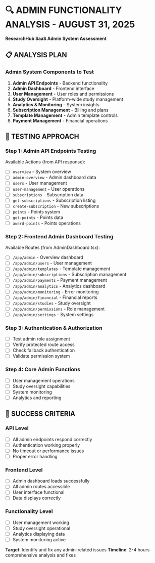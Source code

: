 # 🔍 ADMIN FUNCTIONALITY ANALYSIS - AUGUST 31, 2025
**ResearchHub SaaS Admin System Assessment**

## 📋 ANALYSIS PLAN

### **Admin System Components to Test**
1. **Admin API Endpoints** - Backend functionality
2. **Admin Dashboard** - Frontend interface  
3. **User Management** - User roles and permissions
4. **Study Oversight** - Platform-wide study management
5. **Analytics & Monitoring** - System insights
6. **Subscription Management** - Billing and plans
7. **Template Management** - Admin template controls
8. **Payment Management** - Financial operations

## 🔧 TESTING APPROACH

### **Step 1: Admin API Endpoints Testing**
Available Actions (from API response):
- [ ] `overview` - System overview
- [ ] `admin-overview` - Admin dashboard data
- [ ] `users` - User management
- [ ] `user-management` - User operations
- [ ] `subscriptions` - Subscription data
- [ ] `get-subscriptions` - Subscription listing
- [ ] `create-subscription` - New subscriptions
- [ ] `points` - Points system
- [ ] `get-points` - Points data
- [ ] `award-points` - Points operations

### **Step 2: Frontend Admin Dashboard Testing**
Available Routes (from AdminDashboard.tsx):
- [ ] `/app/admin` - Overview dashboard
- [ ] `/app/admin/users` - User management
- [ ] `/app/admin/templates` - Template management
- [ ] `/app/admin/subscriptions` - Subscription management
- [ ] `/app/admin/payments` - Payment management
- [ ] `/app/admin/analytics` - Analytics dashboard
- [ ] `/app/admin/monitoring` - Error monitoring
- [ ] `/app/admin/financial` - Financial reports
- [ ] `/app/admin/studies` - Study oversight
- [ ] `/app/admin/permissions` - Role management
- [ ] `/app/admin/settings` - System settings

### **Step 3: Authentication & Authorization**
- [ ] Test admin role assignment
- [ ] Verify protected route access
- [ ] Check fallback authentication
- [ ] Validate permission system

### **Step 4: Core Admin Functions**
- [ ] User management operations
- [ ] Study oversight capabilities
- [ ] System monitoring
- [ ] Analytics and reporting

## 🎯 SUCCESS CRITERIA

### **API Level**
- [ ] All admin endpoints respond correctly
- [ ] Authentication working properly
- [ ] No timeout or performance issues
- [ ] Proper error handling

### **Frontend Level**  
- [ ] Admin dashboard loads successfully
- [ ] All admin routes accessible
- [ ] User interface functional
- [ ] Data displays correctly

### **Functionality Level**
- [ ] User management working
- [ ] Study oversight operational
- [ ] Analytics displaying data
- [ ] System monitoring active

**Target**: Identify and fix any admin-related issues
**Timeline**: 2-4 hours comprehensive analysis and fixes
